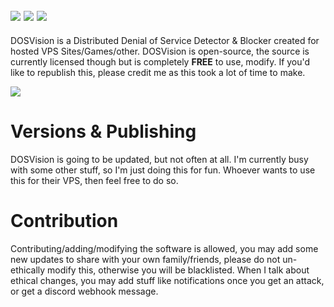 ## <a href="https://github.com/Pronner/DOSVision/releases" alt="DOSVision"><img src="https://media.discordapp.net/attachments/916226674071339010/936693010173927505/DOSVisBanner.png" /></a> <a href="https://github.com/Pronner/DOSVision/releases" alt="DOSVision"><img src="https://img.shields.io/github/downloads/Pronner/DOSVision/total?logo=github" /></a> <a href="https://github.com/Pronner/DOSVision/releases" alt="DOSVision"><img src="https://img.shields.io/github/v/release/Pronner/DOSVision?label=release&logo=appveyor&logoColor=white" /></a>

DOSVision is a Distributed Denial of Service Detector &amp; Blocker created for hosted VPS Sites/Games/other. DOSVision is open-source, the source is currently licensed though but is completely **FREE** to use, modify. If you'd like to republish this, please credit me as this took a lot of time to make.

<a href="https://github.com/Pronner/DOSVision/releases" alt="DOSVision"><img src="https://media.discordapp.net/attachments/913381209558618163/936688777030676490/Screenshot_2022-01-28_222523.png?width=698&height=408" /></a>

# Versions & Publishing
DOSVision is going to be updated, but not often at all. I'm currently busy with some other stuff, so I'm just doing this for fun. Whoever wants to use this for their VPS, then feel free to do so.

# Contribution
Contributing/adding/modifying the software is allowed, you may add some new updates to share with your own family/friends, please do not un-ethically modify this, otherwise you will be blacklisted. When I talk about ethical changes, you may add stuff like notifications once you get an attack, or get a discord webhook message.
